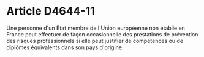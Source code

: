 # Article D4644-11

Une personne d'un Etat membre de l'Union européenne non établie en France peut effectuer de façon occasionnelle des prestations de prévention des risques professionnels si elle peut justifier de compétences ou de diplômes équivalents dans son pays d'origine.